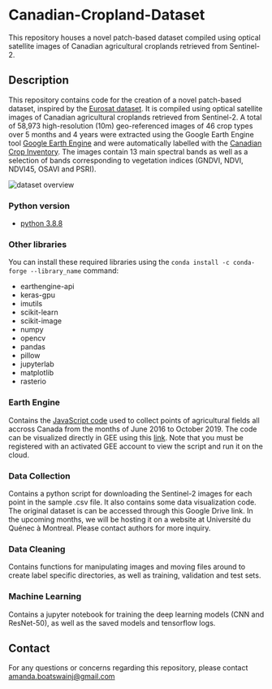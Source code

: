 # Canadian-Cropland-Dataset
This repository houses a novel patch-based dataset compiled using optical satellite images of Canadian agricultural croplands retrieved from Sentinel-2.

## Description
This repository contains code for the creation of a novel patch-based dataset, inspired by the [Eurosat dataset](https://ieeexplore.ieee.org/document/8736785 "Eurosat article"). It is compiled using optical satellite images of Canadian agricultural croplands retrieved from Sentinel-2. A total of 58,973 high-resolution (10m) geo-referenced images of 46 crop types over 5 months and 4 years were extracted using the Google Earth Engine tool [Google Earth Engine](https://earthengine.google.com/  "GEE") and were automatically labelled with the [Canadian Crop Inventory](https://www.agr.gc.ca/atlas/aci "Canadian Crop Inventory").  The images contain 13 main spectral bands as well as a selection of bands corresponding to vegetation indices (GNDVI, NDVI, NDVI45, OSAVI and PSRI).

![dataset overview](https://github.com/bioinfoUQAM/AAFC-cropland-dataset/blob/main/figures/crop_type_mosaic.png)

### Python version
* [python 3.8.8](https://www.python.org/downloads/release/python-388/)

### Other libraries
You can install these required libraries using the `conda install -c conda-forge --library_name` command:

* earthengine-api
* keras-gpu  
* imutils
* scikit-learn
* scikit-image
* numpy
* opencv
* pandas
* pillow
* jupyterlab
* matplotlib
* rasterio

### Earth Engine
 Contains the [JavaScript code](https://github.com/AmandaBoatswain/AAFC-cropland-database/blob/main/EarthEngine/AAFC_GEE_points.js "JavaScript code") used to collect points of agricultural fields all accross Canada from the months of June 2016 to October 2019. The code can be visualized directly in GEE using this [link](https://code.earthengine.google.com/?scriptPath=users%2Famandaboatswainj%2FAAFC-cropland-database%3AAAFC_GEE_dataset_points "link" ). Note that you must be registered with an activated GEE account to view the script and run it on the cloud.

### Data Collection
Contains a python script for downloading the Sentinel-2 images for each point in the sample .csv file. It also contains some data visualization code. The original dataset is can be accessed through this Google Drive link. In the upcoming months, we will be hosting it on a website at Université du Quénec à Montreal.  Please contact authors for more inquiry. 

### Data Cleaning
Contains functions for manipulating images and moving files around to create label specific directories, as well as training, validation and test sets.

### Machine Learning
Contains a jupyter notebook for training the deep learning models (CNN and ResNet-50), as well as the saved models and tensorflow logs. 

## Contact
For any questions or concerns regarding this repository, please contact amanda.boatswainj@gmail.com

